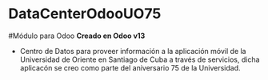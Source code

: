 # DataCenterOdooUO75
#Módulo para Odoo
**Creado en Odoo v13**
- Centro de Datos para proveer información a la aplicación móvil de la Universidad de Oriente en Santiago de Cuba a través de servicios, dicha aplicacón se creo   como parte del aniversario 75 de la Universidad.
